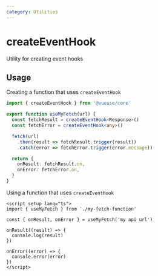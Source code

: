 ```yaml
---
category: Utilities
---
```


# createEventHook

Utility for creating event hooks

## Usage

Creating a function that uses `createEventHook`

```ts
import { createEventHook } from '@vueuse/core'

export function useMyFetch(url) {
  const fetchResult = createEventHook<Response>()
  const fetchError = createEventHook<any>()

  fetch(url)
    .then(result => fetchResult.trigger(result))
    .catch(error => fetchError.trigger(error.message))

  return {
    onResult: fetchResult.on,
    onError: fetchError.on,
  }
}
```

Using a function that uses `createEventHook`

```vue
<script setup lang="ts">
import { useMyFetch } from './my-fetch-function'

const { onResult, onError } = useMyFetch('my api url')

onResult((result) => {
  console.log(result)
})

onError((error) => {
  console.error(error)
})
</script>
```
